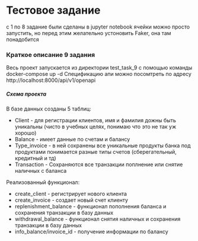 # Тестовое задание
с 1 по 8 задание были сделаны в jupyter notebook ячейки можно просто запустить, но перед этим желательно устоновить Faker, она там понадобится

### Краткое описание 9 задания
Весь проект запускается из директории test_task_9 с помощью команды docker-compose up -d
Спецификацию апи можно посомтреть по адресу http://localhost:8000/api/v1/openapi

##### Схема проекта
В базе данных созданы 5 таблиц:
- Client - для регистрации клиентов, имя и фамилия дожны быть уникальны (чисто в учебных целях, понимаю что это не так уж хорошо)
- Balance - имеет данные по счетам и балансу
- Type_invoice - в ней сохранены все уникальные продукты банка под продуктами понимается разные типы счетов (сберегательный, кредитный и тд)
- Transaction - Сохраняются все транзакции поплнение или снятие наличных с баланса

Реализованный функционал:
- create_client - регистрирует нового клиента
- create_invoice - создает новый счет клиенту
- replenishment_balance - функционал пополнения баланса и сохранения транзакции в базу данных
- withdrawal_balance - функционал снятия наличных и сохранения транзакции в базу данных
- info_balance/invoice_id - получение информации по балансу
